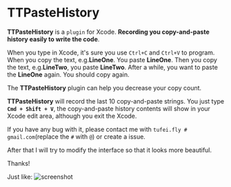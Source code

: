 # TTPasteHistory
**TTPasteHistory** is a `plugin` for Xcode. **Recording you copy-and-paste history easily to write the code**.

When you type in Xcode, it's sure you use `Ctrl+C` and `Ctrl+V` to program. When you copy the text, e.g.**LineOne**. You paste **LineOne**. Then you copy the text, e.g.**LineTwo**, you paste **LineTwo**. After a while, you want to paste the **LineOne** again. You should copy again.

The **TTPasteHistory** plugin can help you decrease your copy count.

**TTPasteHistory** will record the last 10 copy-and-paste strings. You just type **`Cmd + Shift + V`**, the copy-and-paste history contents will show in your Xcode edit area, although you exit the Xcode.

If you have any bug with it, please contact me with `tufei.fly # gmail.com`(replace the `#` with `@`) or create a issue. 

After that I will try to modify the interface so that it looks more beautiful. 

Thanks!

Just like:
![screenshot](https://raw.githubusercontent.com/tutumagi/TTPasteHistory/master/Screenshot/screenshot.png)

